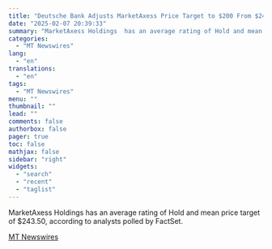```yaml
---
title: "Deutsche Bank Adjusts MarketAxess Price Target to $200 From $240, Maintains Hold Rating"
date: "2025-02-07 20:39:33"
summary: "MarketAxess Holdings  has an average rating of Hold and mean price target of $243.50, according to analysts polled by FactSet."
categories:
  - "MT Newswires"
lang:
  - "en"
translations:
  - "en"
tags:
  - "MT Newswires"
menu: ""
thumbnail: ""
lead: ""
comments: false
authorbox: false
pager: true
toc: false
mathjax: false
sidebar: "right"
widgets:
  - "search"
  - "recent"
  - "taglist"
---
```


MarketAxess Holdings has an average rating of Hold and mean price target of $243.50, according to analysts polled by FactSet.

[MT Newswires](https://www.tradingview.com/news/mtnewswires.com:20250207:A3312387:0/)
